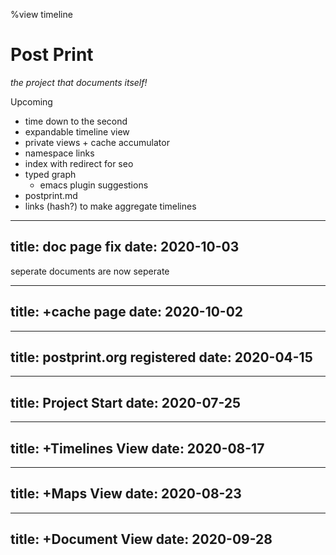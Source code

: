 %view timeline

# Post Print

*the project that documents itself!*

Upcoming
- time down to the second
- expandable timeline view
- private views + cache accumulator
- namespace links
- index with redirect for seo
- typed graph
    - emacs plugin suggestions
- postprint.md
- links (hash?) to make aggregate timelines

---
title: doc page fix
date: 2020-10-03
---
seperate documents are now seperate

---
title: +cache page
date: 2020-10-02
---

---
title: postprint.org registered
date: 2020-04-15
---

---
title: Project Start
date: 2020-07-25
---

---
title: +Timelines View
date: 2020-08-17
---

---
title: +Maps View
date: 2020-08-23
---

---
title: +Document View
date: 2020-09-28
---

